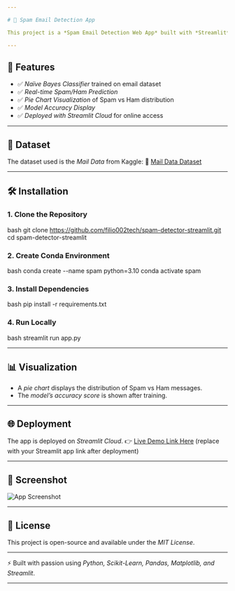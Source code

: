 ```yaml
---

# 📧 Spam Email Detection App

This project is a *Spam Email Detection Web App* built with *Streamlit* and powered by *Naïve Bayes classification. It allows users to enter an email text and instantly predict whether it is **Spam* or *Ham (Not Spam). The app also provides **data visualization* and *model accuracy results*.

---
```


## 🚀 Features

* ✅ *Naïve Bayes Classifier* trained on email dataset
* ✅ *Real-time Spam/Ham Prediction*
* ✅ *Pie Chart Visualization* of Spam vs Ham distribution
* ✅ *Model Accuracy Display*
* ✅ *Deployed with Streamlit Cloud* for online access

---

## 📂 Dataset

The dataset used is the *Mail Data* from Kaggle:
🔗 [Mail Data Dataset](https://www.kaggle.com/datasets/suraj452/mail-data)

---

## 🛠️ Installation

### 1. Clone the Repository

bash
git clone https://github.com/filio002tech/spam-detector-streamlit.git
cd spam-detector-streamlit


### 2. Create Conda Environment

bash
conda create --name spam python=3.10
conda activate spam


### 3. Install Dependencies

bash
pip install -r requirements.txt


### 4. Run Locally

bash
streamlit run app.py


---

## 📊 Visualization

* A *pie chart* displays the distribution of Spam vs Ham messages.
* The *model’s accuracy score* is shown after training.

---

## 🌐 Deployment

The app is deployed on *Streamlit Cloud*.
👉 [Live Demo Link Here](#)  (replace with your Streamlit app link after deployment)

---

## 📸 Screenshot

![App Screenshot](e516dc8d-6055-4358-8853-11c111106dfb.png)

---

## 📜 License

This project is open-source and available under the *MIT License*.

---

⚡ Built with passion using *Python, Scikit-Learn, Pandas, Matplotlib, and Streamlit*.

---
